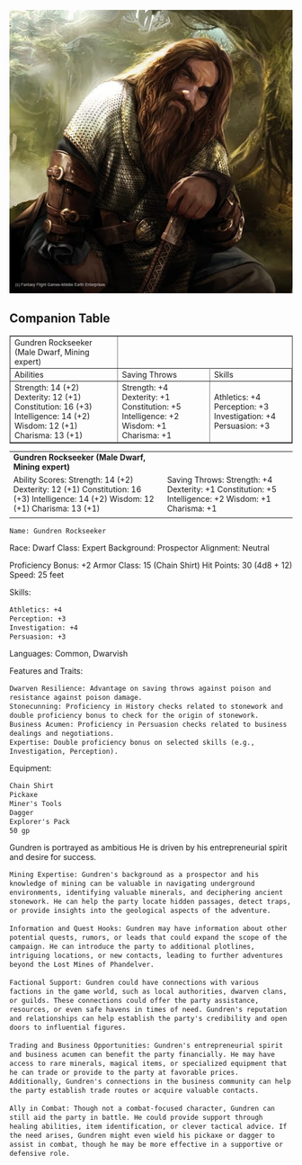 ![](../assets/actors/gundren_rockseeker.jpg)


## Companion Table

<table border="1">
	<tr>
		<td span="3">
			Gundren Rockseeker (Male Dwarf, Mining expert)
		</td>
	</tr>
	<tr>
		<td>Abilities</td>
		<td>Saving Throws</td>
		<td>Skills</td>
	</tr>
	<tr>
		<td>Strength: 14 (+2)  
            Dexterity: 12 (+1)  
            Constitution: 16 (+3)  
            Intelligence: 14 (+2)  
            Wisdom: 12 (+1)  
            Charisma: 13 (+1)  </td>
		<td>Strength: +4
            Dexterity: +1
            Constitution: +5
            Intelligence: +2
            Wisdom: +1
            Charisma: +1</td>
		<td>Athletics: +4
    Perception: +3
    Investigation: +4
    Persuasion: +3</td>
	</tr>
</table>



<table>
    <tr>
        <td><b>Gundren Rockseeker (Male Dwarf, Mining expert)</b></td>
    </tr>
    <tr>
        <td>
            Ability Scores:  
            Strength: 14 (+2)  
            Dexterity: 12 (+1)  
            Constitution: 16 (+3)  
            Intelligence: 14 (+2)  
            Wisdom: 12 (+1)  
            Charisma: 13 (+1)  
        </td>
        <td>
            Saving Throws:
            Strength: +4
            Dexterity: +1
            Constitution: +5
            Intelligence: +2
            Wisdom: +1
            Charisma: +1
        </td>
    </tr>
    <tr>
        <td></td>
        <td></td>
    </tr>
</table>







    Name: Gundren Rockseeker
Race: Dwarf
Class: Expert
Background: Prospector
Alignment: Neutral



Proficiency Bonus: +2
Armor Class: 15 (Chain Shirt)
Hit Points: 30 (4d8 + 12)
Speed: 25 feet



Skills:

    Athletics: +4
    Perception: +3
    Investigation: +4
    Persuasion: +3

Languages: Common, Dwarvish

Features and Traits:

    Dwarven Resilience: Advantage on saving throws against poison and resistance against poison damage.
    Stonecunning: Proficiency in History checks related to stonework and double proficiency bonus to check for the origin of stonework.
    Business Acumen: Proficiency in Persuasion checks related to business dealings and negotiations.
    Expertise: Double proficiency bonus on selected skills (e.g., Investigation, Perception).

Equipment:

    Chain Shirt
    Pickaxe
    Miner's Tools
    Dagger
    Explorer's Pack
    50 gp

Gundren is portrayed as ambitious
He is driven by his entrepreneurial spirit and desire for success.

    Mining Expertise: Gundren's background as a prospector and his knowledge of mining can be valuable in navigating underground environments, identifying valuable minerals, and deciphering ancient stonework. He can help the party locate hidden passages, detect traps, or provide insights into the geological aspects of the adventure.

    Information and Quest Hooks: Gundren may have information about other potential quests, rumors, or leads that could expand the scope of the campaign. He can introduce the party to additional plotlines, intriguing locations, or new contacts, leading to further adventures beyond the Lost Mines of Phandelver.

    Factional Support: Gundren could have connections with various factions in the game world, such as local authorities, dwarven clans, or guilds. These connections could offer the party assistance, resources, or even safe havens in times of need. Gundren's reputation and relationships can help establish the party's credibility and open doors to influential figures.

    Trading and Business Opportunities: Gundren's entrepreneurial spirit and business acumen can benefit the party financially. He may have access to rare minerals, magical items, or specialized equipment that he can trade or provide to the party at favorable prices. Additionally, Gundren's connections in the business community can help the party establish trade routes or acquire valuable contacts.

    Ally in Combat: Though not a combat-focused character, Gundren can still aid the party in battle. He could provide support through healing abilities, item identification, or clever tactical advice. If the need arises, Gundren might even wield his pickaxe or dagger to assist in combat, though he may be more effective in a supportive or defensive role.
